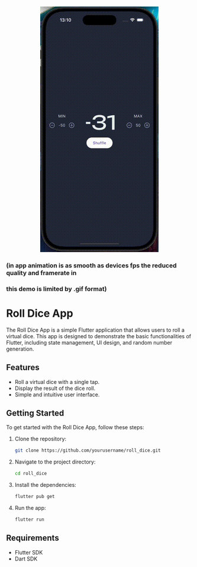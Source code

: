 <p align="center">
  <img src="assets/demo.gif" alt="Demo GIF">
</p>

### (in app animation is as smooth as devices fps the reduced quality and framerate in 
### this demo is limited by .gif format)
# Roll Dice App

The Roll Dice App is a simple Flutter application that allows users to roll a virtual dice. This app is designed to demonstrate the basic functionalities of Flutter, including state management, UI design, and random number generation.

## Features

- Roll a virtual dice with a single tap.
- Display the result of the dice roll.
- Simple and intuitive user interface.

## Getting Started

To get started with the Roll Dice App, follow these steps:

1. Clone the repository:
    ```bash
    git clone https://github.com/yourusername/roll_dice.git
    ```
2. Navigate to the project directory:
    ```bash
    cd roll_dice
    ```
3. Install the dependencies:
    ```bash
    flutter pub get
    ```
4. Run the app:
    ```bash
    flutter run
    ```

## Requirements

- Flutter SDK
- Dart SDK


